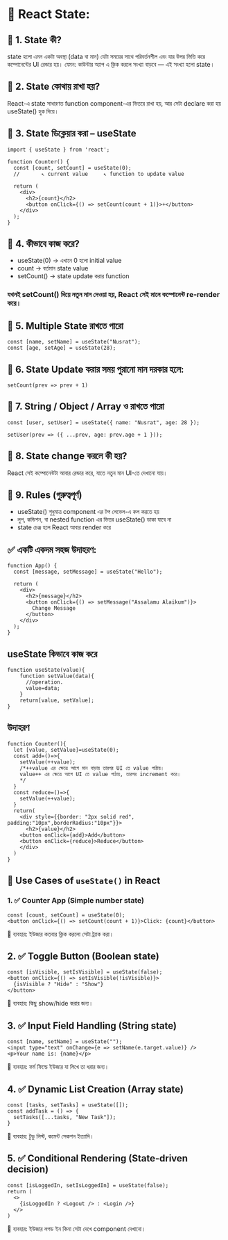 # 🧠 React State:
## 🔹 1. State কী?
state হলো এমন একটা অবস্থা (data বা মান) যেটা সময়ের সাথে পরিবর্তনশীল এবং যার উপর ভিত্তি করে কম্পোনেন্টের UI রেন্ডার হয়।
যেমন: কাউন্টার অ্যাপ এ ক্লিক করলে সংখ্যা বাড়বে — এই সংখ্যা হলো state।
## 🔹 2. State কোথায় রাখা হয়?
React-এ state সাধারণত function component-এর ভিতরে রাখা হয়, আর সেটা declare করা হয় useState() হুক দিয়ে।
## 🔹 3. State ডিক্লেয়ার করা – useState
```
import { useState } from 'react';

function Counter() {
  const [count, setCount] = useState(0);
  //       ↖️ current value     ↖️ function to update value

  return (
    <div>
      <h2>{count}</h2>
      <button onClick={() => setCount(count + 1)}>+</button>
    </div>
  );
}
```
## 🔹 4. কীভাবে কাজ করে?
- useState(0) → এখানে 0 হলো initial value
- count → বর্তমান state value
- setCount() → state update করার function
### যখনই setCount() দিয়ে নতুন মান দেওয়া হয়, React সেই মানে কম্পোনেন্ট re-render করে।
## 🔹 5. Multiple State রাখতে পারো
```
const [name, setName] = useState("Nusrat");
const [age, setAge] = useState(28);
```
## 🔹 6. State Update করার সময় পুরানো মান দরকার হলে:
```
setCount(prev => prev + 1)
```
## 🔹 7. String / Object / Array ও রাখতে পারো
```
const [user, setUser] = useState({ name: "Nusrat", age: 28 });

setUser(prev => ({ ...prev, age: prev.age + 1 }));
```
## 🔹 8. State change করলে কী হয়?
React সেই কম্পোনেন্টটা আবার রেন্ডার করে, যাতে নতুন মান UI-তে দেখানো যায়।
## 🔹 9. Rules (গুরুত্বপূর্ণ)
- useState() শুধুমাত্র component এর টপ লেভেল-এ কল করতে হয়
- লুপ, কন্ডিশন, বা nested function এর ভিতর useState() ডাকা যাবে না
- state চেঞ্জ হলে React আবার render করে
## ✅ একটি একদম সহজ উদাহরণ:
```
function App() {
  const [message, setMessage] = useState("Hello");

  return (
    <div>
      <h2>{message}</h2>
      <button onClick={() => setMessage("Assalamu Alaikum")}>
        Change Message
      </button>
    </div>
  );
}
```
## useState  কিভাবে কাজ করে
```
function useState(value){
    function setValue(data){
      //operation.
      value=data;
    }
    return[value, setValue];
}
```
## উদাহরণ
```
function Counter(){
  let [value, setValue]=useState(0);
  const add=()=>{
    setValue(++value);
    /*++value এর ক্ষেত্রে আগে মান বাড়ায় তারপর UI তে value পাঠায়।
    value++ এর ক্ষেত্রে আগে UI তে value পাঠায়, তারপর increment করে। 
    */
  }
  const reduce=()=>{
    setValue(++value);
  }
  return(
    <div style={{border: "2px solid red", padding:"10px",borderRadius:"10px"}}>
      <h2>{value}</h2>
    <button onClick={add}>Add</button>
    <button onClick={reduce}>Reduce</button>
    </div>
  )
}
```
## 🎯 Use Cases of `useState()` in React
### 1. ✅ Counter App (Simple number state)
```
const [count, setCount] = useState(0);
<button onClick={() => setCount(count + 1)}>Click: {count}</button>
```
📌 ব্যবহার: ইউজার কতবার ক্লিক করলো সেটা ট্র্যাক করা।
## 2. ✅ Toggle Button (Boolean state)
```
const [isVisible, setIsVisible] = useState(false);
<button onClick={() => setIsVisible(!isVisible)}>
  {isVisible ? "Hide" : "Show"}
</button>
```
📌 ব্যবহার: কিছু show/hide করার জন্য।
## 3. ✅ Input Field Handling (String state)
```
const [name, setName] = useState("");
<input type="text" onChange={e => setName(e.target.value)} />
<p>Your name is: {name}</p>
```
📌 ব্যবহার: ফর্ম ফিল্ডে ইউজার যা লিখে তা ধরার জন্য।
## 4. ✅ Dynamic List Creation (Array state)
```
const [tasks, setTasks] = useState([]);
const addTask = () => {
  setTasks([...tasks, "New Task"]);
}
```
📌 ব্যবহার: টুডু লিস্ট, কমেন্ট সেকশন ইত্যাদি।
## 5. ✅ Conditional Rendering (State-driven decision)
```
const [isLoggedIn, setIsLoggedIn] = useState(false);
return (
  <>
    {isLoggedIn ? <Logout /> : <Login />}
  </>
)
```
📌 ব্যবহার: ইউজার লগড ইন কিনা সেটা দেখে component দেখানো।


